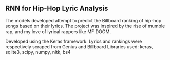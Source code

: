 ## RNN for Hip-Hop Lyric Analysis
The models developed attempt to predict the Billboard ranking of hip-hop songs based on their lyrics.
The project was inspired by the rise of mumble rap, and my love of lyrical rappers like MF DOOM.

Developed using the Keras framework.
Lyrics and rankings were respectively scraped from Genius and Billboard
Libraries used: keras, sqlite3, scipy, numpy, nltk, bs4
